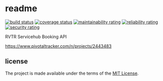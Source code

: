 # readme

[![build status](https://github.com/RVTR/rvtr-api-booking/workflows/build/badge.svg)](https://github.com/RVTR/rvtr-api-booking/actions?query=workflow%3Abuild)
[![coverage status](https://sonarcloud.io/api/project_badges/measure?project=rvtr_api_booking&metric=coverage)](https://sonarcloud.io/dashboard?id=rvtr_api_booking)
[![maintainability rating](https://sonarcloud.io/api/project_badges/measure?project=rvtr_api_booking&metric=sqale_rating)](https://sonarcloud.io/dashboard?id=rvtr_api_booking)
[![reliability rating](https://sonarcloud.io/api/project_badges/measure?project=rvtr_api_booking&metric=reliability_rating)](https://sonarcloud.io/dashboard?id=rvtr_api_booking)
[![security rating](https://sonarcloud.io/api/project_badges/measure?project=rvtr_api_booking&metric=security_rating)](https://sonarcloud.io/dashboard?id=rvtr_api_booking)

RVTR Servicehub Booking API

<https://www.pivotaltracker.com/n/projects/2443483>

## license

The project is made available under the terms of the [MIT License][license_mit].

[license_mit]: https://github.com/rvtr/rvtr-api-booking/blob/master/LICENSE 'mit license'
